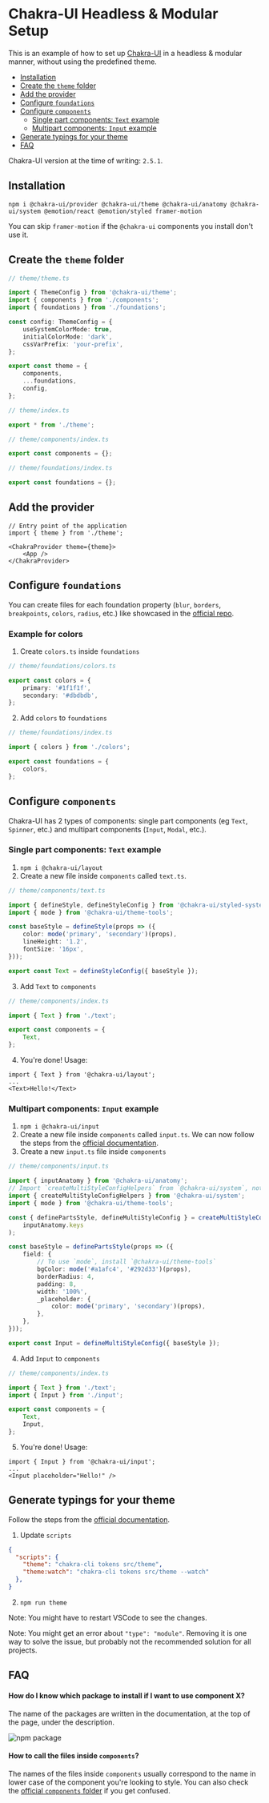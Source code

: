 # Chakra-UI Headless & Modular Setup

This is an example of how to set up [Chakra-UI](https://chakra-ui.com/) in a headless & modular manner, without using the predefined theme.

- [Installation](#installation)
- [Create the `theme` folder](#create-the-theme-folder)
- [Add the provider](#add-the-provider)
- [Configure `foundations`](#configure-foundations)
- [Configure `components`](#configure-components)
    - [Single part components: `Text` example](#single-part-components-text-example)
    - [Multipart components: `Input` example](#multipart-components-input-example)
- [Generate typings for your theme](#generate-typings-for-your-theme)
- [FAQ](#faq)

Chakra-UI version at the time of writing: `2.5.1`.

## Installation

```
npm i @chakra-ui/provider @chakra-ui/theme @chakra-ui/anatomy @chakra-ui/system @emotion/react @emotion/styled framer-motion
```

You can skip `framer-motion` if the `@chakra-ui` components you install don't use it.

## Create the `theme` folder

```typescript
// theme/theme.ts

import { ThemeConfig } from '@chakra-ui/theme';
import { components } from './components';
import { foundations } from './foundations';

const config: ThemeConfig = {
    useSystemColorMode: true,
    initialColorMode: 'dark',
    cssVarPrefix: 'your-prefix',
};

export const theme = {
    components,
    ...foundations,
    config,
};
```

```typescript
// theme/index.ts

export * from './theme';
```

```typescript
// theme/components/index.ts

export const components = {};
```

```typescript
// theme/foundations/index.ts

export const foundations = {};
```

## Add the provider

```tsx
// Entry point of the application
import { theme } from './theme';

<ChakraProvider theme={theme}>
    <App />
</ChakraProvider>
```

## Configure `foundations`
You can create files for each foundation property (`blur`, `borders`,
`breakpoints`, `colors`, `radius`, etc.) like showcased in the [official
repo](https://github.com/chakra-ui/chakra-ui/tree/main/packages/components/theme/src/foundations).

### Example for colors
1. Create `colors.ts` inside `foundations`
```typescript
// theme/foundations/colors.ts

export const colors = {
    primary: '#1f1f1f',
    secondary: '#dbdbdb',
};
```
2. Add `colors` to `foundations`
```typescript
// theme/foundations/index.ts

import { colors } from './colors';

export const foundations = {
    colors,
};
```

## Configure `components`

Chakra-UI has 2 types of components: single part components (eg `Text`, `Spinner`, etc.) and multipart components (`Input`, `Modal`, etc.).

### Single part components: `Text` example
1. `npm i @chakra-ui/layout`
2. Create a new file inside `components` called `text.ts`.
```typescript
// theme/components/text.ts

import { defineStyle, defineStyleConfig } from '@chakra-ui/styled-system';
import { mode } from '@chakra-ui/theme-tools';

const baseStyle = defineStyle(props => ({
    color: mode('primary', 'secondary')(props),
    lineHeight: '1.2',
    fontSize: '16px',
}));

export const Text = defineStyleConfig({ baseStyle });
```
3. Add `Text` to `components`
```typescript
// theme/components/index.ts

import { Text } from './text';

export const components = {
    Text,
};
```
4. You're done! Usage:
```tsx
import { Text } from '@chakra-ui/layout';
...
<Text>Hello!</Text>
```

### Multipart components: `Input` example

1. `npm i @chakra-ui/input`
2. Create a new file inside `components` called `input.ts`. We can now follow the steps from the [official documentation](https://chakra-ui.com/docs/components/input/theming#customizing-the-default-theme).
3. Create a new `input.ts` file inside `components`
```typescript
// theme/components/input.ts

import { inputAnatomy } from '@chakra-ui/anatomy';
// Import `createMultiStyleConfigHelpers` from `@chakra-ui/system`, not `@chakra-ui/react` as mentioned in the docs
import { createMultiStyleConfigHelpers } from '@chakra-ui/system';
import { mode } from '@chakra-ui/theme-tools';

const { definePartsStyle, defineMultiStyleConfig } = createMultiStyleConfigHelpers(
    inputAnatomy.keys
);

const baseStyle = definePartsStyle(props => ({
    field: {
        // To use `mode`, install `@chakra-ui/theme-tools`
        bgColor: mode('#a1afc4', '#292d33')(props),
        borderRadius: 4,
        padding: 8,
        width: '100%',
        _placeholder: {
            color: mode('primary', 'secondary')(props),
        },
    },
}));

export const Input = defineMultiStyleConfig({ baseStyle });
```
4. Add `Input` to `components`
```typescript
// theme/components/index.ts

import { Text } from './text';
import { Input } from './input';

export const components = {
    Text,
    Input,
};
```
5. You're done! Usage:
```tsx
import { Input } from '@chakra-ui/input';
...
<Input placeholder="Hello!" />
```

## Generate typings for your theme

Follow the steps from the [official documentation](https://chakra-ui.com/docs/styled-system/cli).

1. Update `scripts`
```json
{
  "scripts": {
    "theme": "chakra-cli tokens src/theme",
    "theme:watch": "chakra-cli tokens src/theme --watch"
  },
}
```
2. `npm run theme`

Note: You might have to restart VSCode to see the changes.

Note: You might get an error about `"type": "module"`. Removing it is one way to
solve the issue, but probably not the recommended solution for all projects.
## FAQ

#### How do I know which package to install if I want to use component X?
The name of the packages are written in the documentation, at the top of the
page, under the description.

![npm package](https://i.gyazo.com/1510078e653ff46772e89ba83f37cd23.png)

#### How to call the files inside `components`?
The names of the files inside `components` usually correspond to the name in lower case of the component you're looking to style. You can also check the [official `components` folder](https://github.com/chakra-ui/chakra-ui/tree/main/packages/components/theme/src/components) if you get confused.
